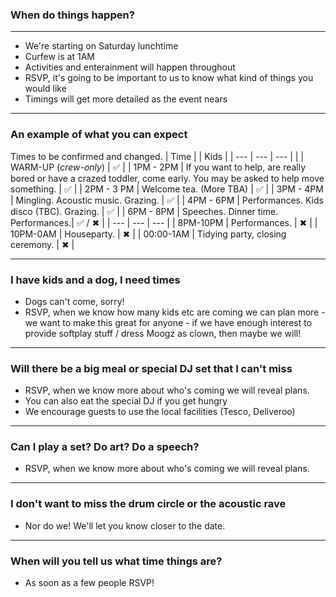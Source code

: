 ### When do things happen?

---

* We're starting on Saturday lunchtime
* Curfew is at 1AM
* Activities and enterainment will happen throughout
* RSVP, it's going to be important to us to know what kind of things you would like
* Timings will get more detailed as the event nears

---

### An example of what you can expect

Times to be confirmed and changed.
| Time     |   | Kids |
| --- | --- | --- |
|  | WARM-UP (*crew-only*) | ✅ |
| 1PM - 2PM | If you want to help, are really bored or have a crazed toddler, come early. You may be asked to help move something. | ✅ |
| 2PM - 3 PM | Welcome tea. (More TBA) | ✅ |
| 3PM - 4PM | Mingling. Acoustic music. Grazing. | ✅ |
| 4PM - 6PM | Performances. Kids disco (TBC). Grazing. | ✅ |
| 6PM - 8PM | Speeches. Dinner time. Performances.| ✅  / ✖  |
| --- | --- | --- |
| 8PM-10PM | Performances. |  ✖  |
| 10PM-0AM | Houseparty. |  ✖  |
| 00:00-1AM | Tidying party, closing ceremony. |  ✖  |

---

### I have kids and a dog, I need times

* Dogs can't come, sorry!
* RSVP, when we know how many kids etc are coming we can plan more - we want to make this great for anyone - if we have enough interest to provide softplay stuff / dress Moogz as clown, then maybe we will!

---

### Will there be a big meal or special DJ set that I can't miss

* RSVP, when we know more about who's coming we will reveal plans.
* You can also eat the special DJ if you get hungry
* We encourage guests to use the local facilities (Tesco, Deliveroo)

---

### Can I play a set? Do art? Do a speech?

* RSVP, when we know more about who's coming we will reveal plans.

---

### I don't want to miss the drum circle or the acoustic rave

* Nor do we! We'll let you know closer to the date.
---

### When will you tell us what time things are?

* As soon as a few people RSVP!
